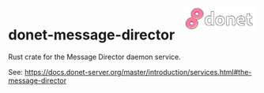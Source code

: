 <img src="../logo/donet_banner.png" align="right" width="30%"/>

# donet-message-director

Rust crate for the Message Director daemon service.

See: https://docs.donet-server.org/master/introduction/services.html#the-message-director
